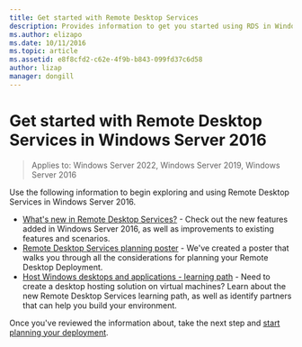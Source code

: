 ```yaml
---
title: Get started with Remote Desktop Services
description: Provides information to get you started using RDS in Windows Server 2016.
ms.author: elizapo
ms.date: 10/11/2016
ms.topic: article
ms.assetid: e8f8cfd2-c62e-4f9b-b843-099fd37c6d58
author: lizap
manager: dongill
---
```

# Get started with Remote Desktop Services in Windows Server 2016

>Applies to: Windows Server 2022, Windows Server 2019, Windows Server 2016

Use the following information to begin exploring and using Remote Desktop Services in Windows Server 2016.

- [What's new in Remote Desktop Services?](../../get-started/whats-new-in-windows-server-2016.md#remote-desktop-services) - Check out the new features added in Windows Server 2016, as well as improvements to existing features and scenarios.
- [Remote Desktop Services planning poster](rds-poster.md) - We've created a poster that walks you through all the considerations for planning your Remote Desktop Deployment.
- [Host Windows desktops and applications - learning path](rds-hosting-partners.md) - Need to create a desktop hosting solution on virtual machines? Learn about the new Remote Desktop Services learning path, as well as identify partners that can help you build your environment.

Once you've reviewed the information about, take the next step and [start planning your deployment](rds-plan-and-design.md).
